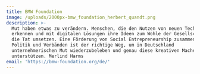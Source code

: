 ```yaml
---
title: BMW Foundation
image: /uploads/2000px-bmw_foundation_herbert_quandt.png
description: >-
  Mut haben etwas zu verändern. Menschen, die den Nutzen von neuen Technologien
  erkennen und mit digitalen Lösungen ihre Ideen zum Wohle der Gesellschaft in
  die Tat umsetzen. Eine Förderung von Social Entrepreneurship zusammen mit
  Politik und Verbänden ist der richtige Weg, um in Deutschland
  unternehmerischen Mut wiederzubeleben und genau diese kreativen Macher zu
  unterstützen. Merlind Harms
email: 'https://bmw-foundation.org/de/'
---
```


